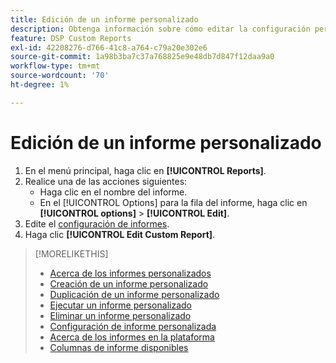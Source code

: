 ```yaml
---
title: Edición de un informe personalizado
description: Obtenga información sobre cómo editar la configuración personalizada de informes.
feature: DSP Custom Reports
exl-id: 42208276-d766-41c8-a764-c79a20e302e6
source-git-commit: 1a98b3ba7c37a768825e9e48db7d847f12daa9a0
workflow-type: tm+mt
source-wordcount: '70'
ht-degree: 1%

---
```


# Edición de un informe personalizado

1. En el menú principal, haga clic en **[!UICONTROL Reports]**.
1. Realice una de las acciones siguientes:
   * Haga clic en el nombre del informe.
   * En el [!UICONTROL Options] para la fila del informe, haga clic en **[!UICONTROL options]** > **[!UICONTROL Edit]**.
1. Edite el [configuración de informes](/help/dsp/reports/report-settings.md).
1. Haga clic **[!UICONTROL Edit Custom Report]**.

>[!MORELIKETHIS]
>
>* [Acerca de los informes personalizados](/help/dsp/reports/report-about.md)
>* [Creación de un informe personalizado](/help/dsp/reports/report-create.md)
>* [Duplicación de un informe personalizado](/help/dsp/reports/report-copy.md)
>* [Ejecutar un informe personalizado](/help/dsp/reports/report-run-now.md)
>* [Eliminar un informe personalizado](/help/dsp/reports/report-delete.md)
>* [Configuración de informe personalizada](/help/dsp/reports/report-settings.md)
>* [Acerca de los informes en la plataforma](/help/dsp/campaign-management/reports/campaign-reports-about.md)
>* [Columnas de informe disponibles](/help/dsp/reports/report-columns.md)

